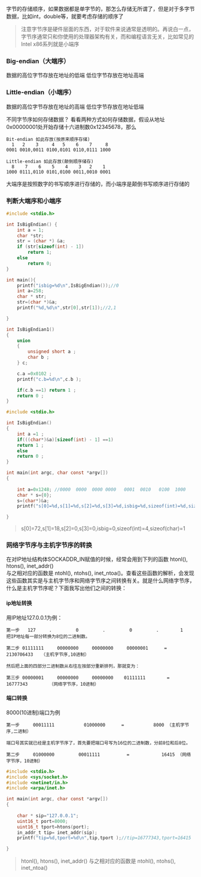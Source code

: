 字节的存储顺序，如果数据都是单字节的，那怎么存储无所谓了，但是对于多字节数据，比如int，double等，就要考虑存储的顺序了
> 注意字节序是硬件层面的东西，对于软件来说通常是透明的。再说白一点，字节序通常只和你使用的处理器架构有关，而和编程语言无关，比如常见的Intel x86系列就是小端序

### Big-endian（大端序）
数据的高位字节存放在地址的低端 低位字节存放在地址高端

### Little-endian（小端序）

数据的高位字节存放在地址的高端 低位字节存放在地址低端

不同字节序如何存储数据？
看看两种方式如何存储数据，假设从地址0x00000001处开始存储十六进制数0x12345678，那么
```
Bit-endian 如此存放(按原来顺序存储)
  1	  2	   3	 4	 5	  6	   7	 8
0001 0010,0011 0100,0101 0110,0111 1000

Little-endian 如此存放(颠倒顺序储存)
  8    7    6    5    4    3   2    1
1000 0111,0110 0101,0100 0011,0010 0001
```

大端序是按照数字的书写顺序进行存储的，而小端序是颠倒书写顺序进行存储的

### 判断大端序和小端序

```c
#include <stdio.h>

int IsBigEndian() {
    int a = 1;
    char *str;
    str = (char *) &a;
    if (str[sizeof(int) - 1])
        return 1;
    else
        return 0;
}

int main(){
    printf("isbig=%d\n",IsBigEndian());//0
    int a=258;
    char * str;
    str=(char *)&a;
    printf("%d,%d\n",str[0],str[1]);//2,1

}

```




```c
int IsBigEndian1()
{
    union
    {
        unsigned short a ;
		char b ;
    } c;

    c.a =0x0102 ;
    printf("c.b=%d\n",c.b );

	if(c.b ==1) return 1 ;
	return 0 ;
}
```

```c
#include <stdio.h>

int IsBigEndian()
{
	int a =1 ; 
	if(((char*)&a)[sizeof(int) - 1] ==1)
	return 1 ;
	else
	return 0 ;
}

int main(int argc, char const *argv[])
{
	
	int a=0x1248; //0000  0000  0000 0000   0001  0010   0100  1000
	char * s={0};
	s=(char*)&a;
	printf("s[0]=%d,s[1]=%d,s[2]=%d,s[3]=%d,isbig=%d,sizeof(int)=%d,sizeof(char)=%d\n",s[0],s[1],s[2],s[3],IsBigEndian(),sizeof(int),sizeof(char) );

}
```
> s[0]=72,s[1]=18,s[2]=0,s[3]=0,isbig=0,sizeof(int)=4,sizeof(char)=1


### 网络字节序与主机字节序的转换
在对IP地址结构体SOCKADDR_IN赋值的时候，经常会用到下列的函数 htonl(), htons(), inet_addr()           
与之相对应的函数是 ntohl(), ntohs(), inet_ntoa()。查看这些函数的解析，会发现这些函数其实是与主机字节序和网络字节序之间转换有关。就是什么网络字节序，什么是主机字节序呢？下面我写出他们之间的转换：
#### ip地址转换
用IP地址127.0.0.1为例：
```
第一步   127     .         0         .         0         .        1                 把IP地址每一部分转换为8位的二进制数。

第二步 01111111     00000000     00000000     00000001      =   2130706433   （主机字节序,10进制）

然后把上面的四部分二进制数从右往左按部分重新排列，那就变为：

第三步 00000001     00000000     00000000    01111111        =   16777343        （网络字节序，10进制）
```


#### 端口转换
8000(10进制)端口为例
```
第一步     00011111           01000000      =           8000 （主机字节序,二进制）

端口号其实就已经是主机字节序了，首先要把端口号写为16位的二进制数，分前8位和后8位。

第二步     01000000         00011111          =            16415 （网络字节序，10进制）
```

```c
#include <stdio.h>
#include <sys/socket.h>
#include <netinet/in.h>
#include <arpa/inet.h>

int main(int argc, char const *argv[])
{
	
	char * sip="127.0.0.1";
	uint16_t port=8000;
	uint16_t tport=htons(port);
	in_addr_t tip= inet_addr(sip);
    printf("tip=%d,tport=%d\n",tip,tport );//tip=16777343,tport=16415

}

```

> htonl(), htons(), inet_addr() 与之相对应的函数是 ntohl(), ntohs(), inet_ntoa()





